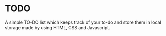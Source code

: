 # TODO
A simple TO-DO list which keeps track of your to-do and store them in local storage made by using HTML, CSS and Javascript.
